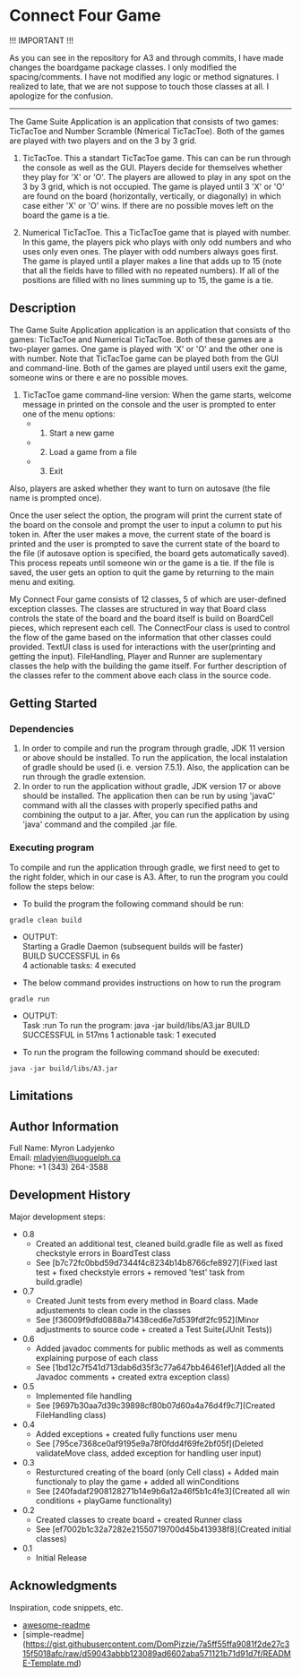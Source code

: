 # Connect Four Game

!!! IMPORTANT !!! 

As you can see in the repository for A3 and through commits, I have made changes the boardgame package classes. I only modified the spacing/comments. I have not modified any logic or method signatures. I realized to late, that we are not suppose to touch those classes at all. I apologize for the confusion.
_____________________________________________________________________________________________________________________________________________

The Game Suite Application is an application that consists of two games: TicTacToe and Number Scramble (Nmerical TicTacToe). Both of the games are played with two players and on the 3 by 3 grid.

1. TicTacToe. This a standart TicTacToe game. This can can be run through the console as well as the GUI. Players decide for themselves whether they play for 'X' or 'O'. The players are allowed to play in any spot on the 3 by 3 grid, which is not occupied. The game is played until 3 'X' or 'O' are found on the board (horizontally, vertically, or diagonally) in which case either 'X' or 'O' wins. If there are no possible moves left on the board the game is a tie.

2. Numerical TicTacToe. This a TicTacToe game that is played with number. In this game, the players pick who plays with only odd numbers and who uses only even ones. The player with odd numbers always goes first. The game is played until a player makes a line that adds up to 15 (note that all the fields have to filled with no repeated numbers). If all of the positions are filled with no lines summing up to 15, the game is a tie.

## Description

The Game Suite Application application is an application that consists of tho games: TicTacToe and Numerical TicTacToe. Both of these games are a two-player games. One game is played with 'X' or 'O' and the other one is with number. Note that TicTacToe game can be played both from the GUI and command-line. Both of the games are played until users exit the game, someone wins or there e are no possible moves.

1. TicTacToe game command-line version:
    When the game starts, welcome message in printed on the console and the user is prompted to enter one of the menu options:
    * 1) Start a new game
    * 2) Load a game from a file
    * 3) Exit

Also, players are asked whether they want to turn on autosave (the file name is prompted once).

Once the user select the option, the program will print the current state of the board on the console and prompt the user to input a column to put his token in. After the user makes a move, the current state of the board is printed and the user is prompted to save the current state of the board to the file (if autosave option is specified, the board gets automatically saved). This process repeats until someone win or the game is a tie. If the file is saved, the user gets an option to quit the game by returning to the main menu and exiting.

My Connect Four game consists of 12 classes, 5 of which are user-defined exception classes. The classes are structured in way that Board class controls the state of the board and the board itself is build on BoardCell pieces, which represent each cell. The ConnectFour class is used to control the flow of the game based on the information that other classes could provided. TextUI class is used for interactions with the user(printing and getting the input). FileHandling, Player and Runner are suplementary classes the help with the building the game itself. For further description of the classes refer to the comment above each class in the source code.

## Getting Started

### Dependencies

1. In order to compile and run the program through gradle, JDK 11 version or above should be installed. 
To run the application, the local instalation of gradle should be used (i. e. version 7.5.1). Also, the application can be run through the gradle extension.
2. In order to run the application without gradle, JDK version 17 or above should be installed. The application then can be run by using 'javaC' command with all the classes with properly specified paths and combining the output to a jar. After, you can run the application by using 'java' command and the compiled .jar file.

### Executing program

To compile and run the application through gradle, we first need to get to the right folder, which in our case is A3. After, to run the program you could follow the steps below:

* To build the program the following command should be run:
```
gradle clean build
```
* OUTPUT:\
Starting a Gradle Daemon (subsequent builds will be faster)\
BUILD SUCCESSFUL in 6s\
4 actionable tasks: 4 executed

* The below command provides instructions on how to run the program
```
gradle run 
```
* OUTPUT:\
Task :run
To run the program:
java -jar build/libs/A3.jar
BUILD SUCCESSFUL in 517ms
1 actionable task: 1 executed

* To run the program the following command should be executed:
```
java -jar build/libs/A3.jar
```

## Limitations

## Author Information

Full Name: Myron Ladyjenko\
Email: mladyjen@uoguelph.ca\
Phone: +1 (343) 264-3588

## Development History

Major development steps:

* 0.8
    * Created an additional test, cleaned build.gradle file as well as fixed checkstyle errors in BoardTest class
    * See [b7c72fc0bbd59d7344f4c8234b14b8766cfe8927](Fixed last test + fixed checkstyle errors + removed 'test' task from build.gradle)
* 0.7
    * Created Junit tests from every method in Board class. Made adjustements to clean code in the classes
    * See [f36009f9dfd0888a71438ced6e7d539fdf2fc952](Minor adjustments to source code + created a Test Suite(JUnit Tests))
* 0.6
    * Added javadoc comments for public methods as well as comments explaining purpose of each class
    * See [1bd12c7f541d713dab6d35f3c77a647bb46461ef](Added all the Javadoc comments + created extra exception class)
* 0.5
    * Implemented file handling
    * See [9697b30aa7d39c39898cf80b07d60a4a76d4f9c7](Created FileHandling class)
* 0.4
    * Added exceptions + created fully functions user menu
    * See [795ce7368ce0af9195e9a78f0fdd4f69fe2bf05f](Deleted validateMove class, added exception for handling user input)
* 0.3
    * Resturctured creating of the board (only Cell class) + Added main functionaly to play the game + added all winConditions
    * See [240fadaf2908128271b14e9b6a12a46f5b1c4fe3](Created all win conditions + playGame functionality)
* 0.2
    * Created classes to create board + created Runner class
    * See [ef7002b1c32a7282e21550719700d45b413938f8](Created initial classes)
* 0.1
    * Initial Release

## Acknowledgments

Inspiration, code snippets, etc.
* [awesome-readme](https://github.com/matiassingers/awesome-readme)
* [simple-readme] (https://gist.githubusercontent.com/DomPizzie/7a5ff55ffa9081f2de27c315f5018afc/raw/d59043abbb123089ad6602aba571121b71d91d7f/README-Template.md)